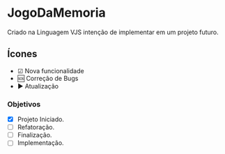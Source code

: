 # JogoDaMemoria
Criado na Linguagem VJS intenção de implementar em um projeto futuro.

## Ícones
- ☑ Nova funcionalidade
- 🆘 Correção de Bugs
- ▶ Atualização

### Objetivos
- [X] Projeto Iniciado.
- [ ] Refatoração.
- [ ] Finalização.
- [ ] Implementação.
